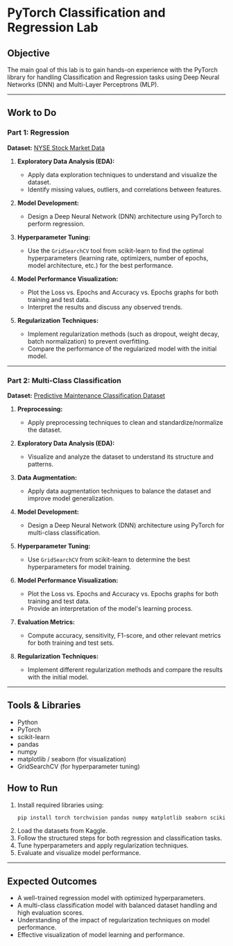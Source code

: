 # PyTorch Classification and Regression Lab

## Objective
The main goal of this lab is to gain hands-on experience with the PyTorch library for handling Classification and Regression tasks using Deep Neural Networks (DNN) and Multi-Layer Perceptrons (MLP).

---

## Work to Do

### Part 1: Regression
**Dataset:** [NYSE Stock Market Data](https://www.kaggle.com/datasets/dgawlik/nyse)

1. **Exploratory Data Analysis (EDA):**
   - Apply data exploration techniques to understand and visualize the dataset.
   - Identify missing values, outliers, and correlations between features.

2. **Model Development:**
   - Design a Deep Neural Network (DNN) architecture using PyTorch to perform regression.

3. **Hyperparameter Tuning:**
   - Use the `GridSearchCV` tool from scikit-learn to find the optimal hyperparameters (learning rate, optimizers, number of epochs, model architecture, etc.) for the best performance.

4. **Model Performance Visualization:**
   - Plot the Loss vs. Epochs and Accuracy vs. Epochs graphs for both training and test data.
   - Interpret the results and discuss any observed trends.

5. **Regularization Techniques:**
   - Implement regularization methods (such as dropout, weight decay, batch normalization) to prevent overfitting.
   - Compare the performance of the regularized model with the initial model.

---

### Part 2: Multi-Class Classification
**Dataset:** [Predictive Maintenance Classification Dataset](https://www.kaggle.com/datasets/shivamb/machine-predictive-maintenance-classification)

1. **Preprocessing:**
   - Apply preprocessing techniques to clean and standardize/normalize the dataset.

2. **Exploratory Data Analysis (EDA):**
   - Visualize and analyze the dataset to understand its structure and patterns.

3. **Data Augmentation:**
   - Apply data augmentation techniques to balance the dataset and improve model generalization.

4. **Model Development:**
   - Design a Deep Neural Network (DNN) architecture using PyTorch for multi-class classification.

5. **Hyperparameter Tuning:**
   - Use `GridSearchCV` from scikit-learn to determine the best hyperparameters for model training.

6. **Model Performance Visualization:**
   - Plot the Loss vs. Epochs and Accuracy vs. Epochs graphs for both training and test data.
   - Provide an interpretation of the model's learning process.

7. **Evaluation Metrics:**
   - Compute accuracy, sensitivity, F1-score, and other relevant metrics for both training and test sets.

8. **Regularization Techniques:**
   - Implement different regularization methods and compare the results with the initial model.

---

## Tools & Libraries
- Python
- PyTorch
- scikit-learn
- pandas
- numpy
- matplotlib / seaborn (for visualization)
- GridSearchCV (for hyperparameter tuning)

## How to Run
1. Install required libraries using:
   ```bash
   pip install torch torchvision pandas numpy matplotlib seaborn scikit-learn
   ```
2. Load the datasets from Kaggle.
3. Follow the structured steps for both regression and classification tasks.
4. Tune hyperparameters and apply regularization techniques.
5. Evaluate and visualize model performance.

---

## Expected Outcomes
- A well-trained regression model with optimized hyperparameters.
- A multi-class classification model with balanced dataset handling and high evaluation scores.
- Understanding of the impact of regularization techniques on model performance.
- Effective visualization of model learning and performance.

